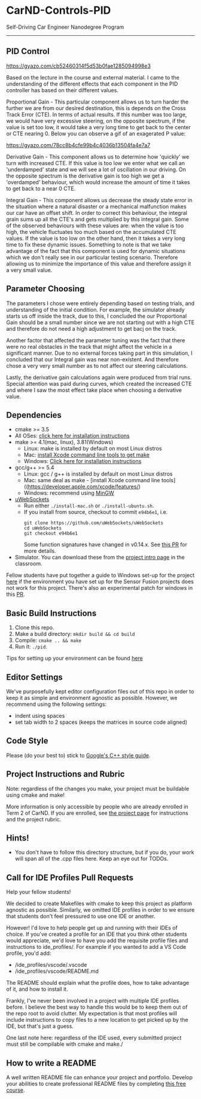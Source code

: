 # CarND-Controls-PID

Self-Driving Car Engineer Nanodegree Program

---

## PID Control

https://gyazo.com/cb52460314f5d53b0fae1285094998e3

Based on the lecture in the course and external material. I came to the understanding of the different effects that each component in the PID controller has based on their different values.

Proportional Gain - This particular component allows us to turn harder the further we are from our desired destination, this is depends on the Cross Track Error (CTE). In terms of actual results. If this number was too large, we would have very excessive steering, on the opposite spectrum, if the value is set too low, it would take a very long time to get back to the center or CTE nearing 0. Below you can observe a gif of an exagerated P value:

https://gyazo.com/78cc8b4cfe99b4c4036b13504fa4e7a7

Derivative Gain - This component allows us to determine how 'quickly' we turn with increased CTE. If this value is too low we enter what we call an 'underdamped' state and we will see a lot of oscillation in our driving. On the opposite spectrum is the derivative gain is too high we get a 'overdamped' behaviour, which would increase the amount of time it takes to get back to a near 0 CTE.

Integral Gain - This component allows us decrease the steady state error in the situation where a natural disaster or a mechanical malfunction makes our car have an offset shift. In order to correct this behaviour, the integral grain sums up all the CTE's and gets multiplied by this integral gain. Some of the observed behaviours with these values are: when the value is too high, the vehicle fluctuates too much based on the accumulated CTE values. If the value is too low on the other hand, then it takes a very long time to fix these dynamic issues. Something to note is that we take advantage of the fact that this component is used for dynamic situations which we don't really see in our particular testing scenario. Therefore allowing us to minimize the importance of this value and therefore assign it a very small value.

## Parameter Choosing

The parameters I chose were entirely depending based on testing trials, and understanding of the initial condition. For example, the simulator already starts us off inside the track, due to this, I concluded the our Proportional Gain should be a small number since we are not starting out with a high CTE and therefore do not need a high adjustment to get bacj on the track.

Another factor that affected the parameter tuning was the fact that there were no real obstacles in the track that might affect the vehicle in a significant manner. Due to no external forces taking part in this simulation, I concluded that our Integral gain was near non-existent. And therefore chose a very very small number as to not affect our steering calculations.

Lastly, the derivative gain calculations again were produced from trial runs. Special attention was paid during curves, which created the increased CTE and where I saw the most effect take place when choosing a derivative value.

## Dependencies

- cmake >= 3.5
- All OSes: [click here for installation instructions](https://cmake.org/install/)
- make >= 4.1(mac, linux), 3.81(Windows)
  - Linux: make is installed by default on most Linux distros
  - Mac: [install Xcode command line tools to get make](https://developer.apple.com/xcode/features/)
  - Windows: [Click here for installation instructions](http://gnuwin32.sourceforge.net/packages/make.htm)
- gcc/g++ >= 5.4
  - Linux: gcc / g++ is installed by default on most Linux distros
  - Mac: same deal as make - [install Xcode command line tools]((https://developer.apple.com/xcode/features/)
  - Windows: recommend using [MinGW](http://www.mingw.org/)
- [uWebSockets](https://github.com/uWebSockets/uWebSockets)
  - Run either `./install-mac.sh` or `./install-ubuntu.sh`.
  - If you install from source, checkout to commit `e94b6e1`, i.e.
    ```
    git clone https://github.com/uWebSockets/uWebSockets
    cd uWebSockets
    git checkout e94b6e1
    ```
    Some function signatures have changed in v0.14.x. See [this PR](https://github.com/udacity/CarND-MPC-Project/pull/3) for more details.
- Simulator. You can download these from the [project intro page](https://github.com/udacity/self-driving-car-sim/releases) in the classroom.

Fellow students have put together a guide to Windows set-up for the project [here](https://s3-us-west-1.amazonaws.com/udacity-selfdrivingcar/files/Kidnapped_Vehicle_Windows_Setup.pdf) if the environment you have set up for the Sensor Fusion projects does not work for this project. There's also an experimental patch for windows in this [PR](https://github.com/udacity/CarND-PID-Control-Project/pull/3).

## Basic Build Instructions

1. Clone this repo.
2. Make a build directory: `mkdir build && cd build`
3. Compile: `cmake .. && make`
4. Run it: `./pid`.

Tips for setting up your environment can be found [here](https://classroom.udacity.com/nanodegrees/nd013/parts/40f38239-66b6-46ec-ae68-03afd8a601c8/modules/0949fca6-b379-42af-a919-ee50aa304e6a/lessons/f758c44c-5e40-4e01-93b5-1a82aa4e044f/concepts/23d376c7-0195-4276-bdf0-e02f1f3c665d)

## Editor Settings

We've purposefully kept editor configuration files out of this repo in order to
keep it as simple and environment agnostic as possible. However, we recommend
using the following settings:

- indent using spaces
- set tab width to 2 spaces (keeps the matrices in source code aligned)

## Code Style

Please (do your best to) stick to [Google's C++ style guide](https://google.github.io/styleguide/cppguide.html).

## Project Instructions and Rubric

Note: regardless of the changes you make, your project must be buildable using
cmake and make!

More information is only accessible by people who are already enrolled in Term 2
of CarND. If you are enrolled, see [the project page](https://classroom.udacity.com/nanodegrees/nd013/parts/40f38239-66b6-46ec-ae68-03afd8a601c8/modules/f1820894-8322-4bb3-81aa-b26b3c6dcbaf/lessons/e8235395-22dd-4b87-88e0-d108c5e5bbf4/concepts/6a4d8d42-6a04-4aa6-b284-1697c0fd6562)
for instructions and the project rubric.

## Hints!

- You don't have to follow this directory structure, but if you do, your work
  will span all of the .cpp files here. Keep an eye out for TODOs.

## Call for IDE Profiles Pull Requests

Help your fellow students!

We decided to create Makefiles with cmake to keep this project as platform
agnostic as possible. Similarly, we omitted IDE profiles in order to we ensure
that students don't feel pressured to use one IDE or another.

However! I'd love to help people get up and running with their IDEs of choice.
If you've created a profile for an IDE that you think other students would
appreciate, we'd love to have you add the requisite profile files and
instructions to ide_profiles/. For example if you wanted to add a VS Code
profile, you'd add:

- /ide_profiles/vscode/.vscode
- /ide_profiles/vscode/README.md

The README should explain what the profile does, how to take advantage of it,
and how to install it.

Frankly, I've never been involved in a project with multiple IDE profiles
before. I believe the best way to handle this would be to keep them out of the
repo root to avoid clutter. My expectation is that most profiles will include
instructions to copy files to a new location to get picked up by the IDE, but
that's just a guess.

One last note here: regardless of the IDE used, every submitted project must
still be compilable with cmake and make./

## How to write a README

A well written README file can enhance your project and portfolio. Develop your abilities to create professional README files by completing [this free course](https://www.udacity.com/course/writing-readmes--ud777).
